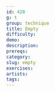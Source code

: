 ```yaml
---
id: 420
g: t
group: technique
title: Empty
difficulty: 
demo:
description:
prereqs:
category:
slug: empty
exercises:
artists:
tags:
---
```

